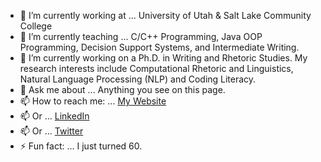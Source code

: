- 🔭 I’m currently working at ... University of Utah & Salt Lake Community College
- 🌱 I’m currently teaching ... C/C++ Programming, Java OOP Programming, Decision Support Systems, and Intermediate Writing.
- 🌱 I’m currently working on a Ph.D. in Writing and Rhetoric Studies. My research interests include Computational Rhetoric and Linguistics, Natural Language Processing (NLP) and Coding Literacy. 
- 💬 Ask me about ... Anything you see on this page.
- 📫 How to reach me: ... [My Website](https://johngordon.io)
- 📫 Or ... [LinkedIn](https://www.linkedin.com/in/johncalvingordon/)
- 📫 Or ... [Twitter](https://twitter.com/ProfJGordon)
- ⚡ Fun fact: ... I just turned 60.
